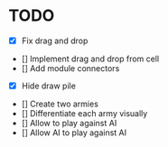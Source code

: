 # TODO

- [x] Fix drag and drop
- [] Implement drag and drop from cell
- [] Add module connectors
- [x] Hide draw pile
- [] Create two armies
- [] Differentiate each army visually
- [] Allow to play against AI
- [] Allow AI to play against AI